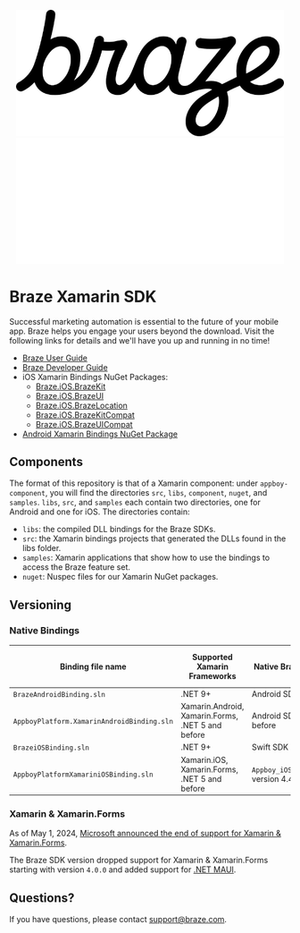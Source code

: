 <p align="center">
  <img width="480" alt="Braze Logo" src=".github/assets/logo-light.png#gh-light-mode-only" />
  <img width="480" alt="Braze Logo" src=".github/assets/logo-dark.png#gh-dark-mode-only" />
</p>

# Braze Xamarin SDK

Successful marketing automation is essential to the future of your mobile app. Braze helps you engage your users beyond the download. Visit the following links for details and we'll have you up and running in no time!

- [Braze User Guide](https://www.braze.com/docs/user_guide/introduction/ "Braze User Guide")
- [Braze Developer Guide](https://www.braze.com/docs/developer_guide/home/ "Braze Developer Guide")
- iOS Xamarin Bindings NuGet Packages:
  - [Braze.iOS.BrazeKit](https://www.nuget.org/packages/Braze.iOS.BrazeKit "Braze.iOS.BrazeKit")
  - [Braze.iOS.BrazeUI](https://www.nuget.org/packages/Braze.iOS.BrazeUI "Braze.iOS.BrazeUI")
  - [Braze.iOS.BrazeLocation](https://www.nuget.org/packages/Braze.iOS.BrazeLocation "Braze.iOS.BrazeLocation")
  - [Braze.iOS.BrazeKitCompat](https://www.nuget.org/packages/Braze.iOS.BrazeKitCompat "Braze.iOS.BrazeKitCompat")
  - [Braze.iOS.BrazeUICompat](https://www.nuget.org/packages/Braze.iOS.BrazeUICompat "Braze.iOS.BrazeUICompat")
- [Android Xamarin Bindings NuGet Package](https://www.nuget.org/packages/BrazePlatform.BrazeAndroidBinding "Android Xamarin Bindings NuGet Package")

## Components

The format of this repository is that of a Xamarin component: under `appboy-component`, you will find the directories `src`,
`libs`, `component`, `nuget`, and `samples`. `libs`, `src`, and `samples` each contain two directories, one for Android and one for iOS. The directories
contain:

- `libs`: the compiled DLL bindings for the Braze SDKs.
- `src`: the Xamarin bindings projects that generated the DLLs found in the libs folder.
- `samples`: Xamarin applications that show how to use the bindings to access the Braze feature set.
- `nuget`: Nuspec files for our Xamarin NuGet packages.

## Versioning

### Native Bindings

| Binding file name                          | Supported Xamarin Frameworks                              | Native Braze framework                              | Braze Xamarin SDK version |
| ------------------------------------------ | --------------------------------------------------------- | --------------------------------------------------- | ------------------------- |
| `BrazeAndroidBinding.sln`                  | .NET 9+                                                   | Android SDK 37.0.0+                                 | 7.0.0+                    |
| `AppboyPlatform.XamarinAndroidBinding.sln` | Xamarin.Android,<br/>Xamarin.Forms,<br/>.NET 5 and before | Android SDK 23.3.0 and before                       | 1.26.0 and before         |
| `BrazeiOSBinding.sln`                      | .NET 9+                                                   | Swift SDK 12.1.0+                                   | 7.0.0+                    |
| `AppboyPlatformXamariniOSBinding.sln`      | Xamarin.iOS,<br/>Xamarin.Forms,<br/>.NET 5 and before     | `Appboy_iOS_SDK.framework` version 4.4.1 and before | 1.27.0 and before         |

### Xamarin & Xamarin.Forms

As of May 1, 2024, [Microsoft announced the end of support for Xamarin & Xamarin.Forms](https://dotnet.microsoft.com/en-us/platform/support/policy/xamarin).

The Braze SDK version dropped support for Xamarin & Xamarin.Forms starting with version `4.0.0` and added support for [.NET MAUI](https://learn.microsoft.com/en-us/dotnet/maui/what-is-maui).

## Questions?

If you have questions, please contact [support@braze.com](mailto:support@braze.com).
